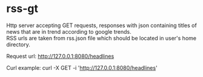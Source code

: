 # rss-gt
Http server accepting GET requests, responses with json containing titles of news that are in trend according to google trends.  
RSS urls are taken from rss.json file which should be located in user's home directory.  
 
Request url: http://127.0.0.1:8080/headlines  
  
Curl example: curl -X GET -i 'http://127.0.0.1:8080/headlines'
